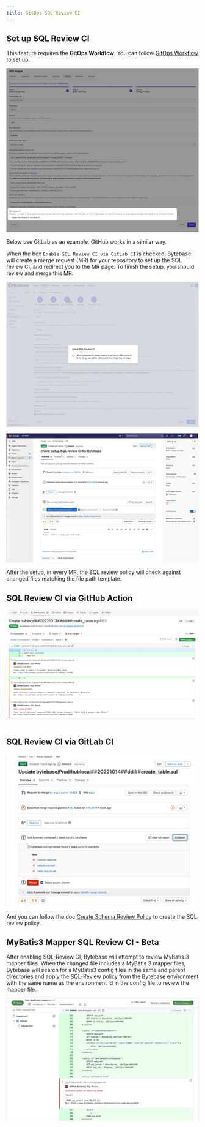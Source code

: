 ```yaml
---
title: GitOps SQL Review CI
---
```


## Set up SQL Review CI

This feature requires the **GitOps Workflow**. You can follow [GitOps Workflow](/docs/vcs-integration/overview) to set up.

![vcs-sql-review](/static/docs/vcs-integration/enable-gitops-workflow/vcs-sql-review.webp)

Below use GitLab as an example. GitHub works in a similar way.

When the box `Enable SQL Review CI via GitLab CI` is checked, Bytebase will create a merge request (MR) for your repository to set up the SQL review CI, and redirect you to the MR page. To finish the setup, you should review and merge this MR.

![vcs-sql-review-prepare](/static/docs/vcs-integration/enable-gitops-workflow/vcs-sql-review-prepare.webp)

![vcs-sql-review-pr](/static/docs/vcs-integration/enable-gitops-workflow/vcs-sql-review-pr.webp)

After the setup, in every MR, the SQL review policy will check against changed files matching the file path template.

## SQL Review CI via GitHub Action

![vcs-sql-review-github](/static/docs/vcs-integration/enable-gitops-workflow/vcs-sql-review-github.webp)

## SQL Review CI via GitLab CI

![vcs-sql-review-gitlab](/static/docs/vcs-integration/enable-gitops-workflow/vcs-sql-review-gitlab.webp)

And you can follow the doc [Create Schema Review Policy](/docs/sql-review/review-policy/create-schema-review-policy) to create the SQL review policy.

## MyBatis3 Mapper SQL Review CI - Beta

After enabling SQL-Review CI, Bytebase will attempt to review MyBatis 3 mapper files. When the changed file includes a MyBatis 3 mapper files, Bytebase will search for a MyBatis3 config files in the same and parent directories and apply the SQL-Review policy from the Bytebase environment with the same name as the environment id in the config file to review the mapper file.

![mybatis3-sql-review-github](/static/docs/vcs-integration/enable-gitops-workflow/mybatis-github-ci-example.webp)
